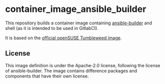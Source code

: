 # container_image_ansible_builder

This repository builds a container image containing
[ansible-builder](https://github.com/ansible/ansible-builder) and shell (as it
is intended to be used in GitlabCI).

It is based on the [official openSUSE Tumbleweed image]().

## License

This image definition is under the Apache-2.0 license, following the license of
ansible-builder. The image contains difference packages and components that have
their own license.
